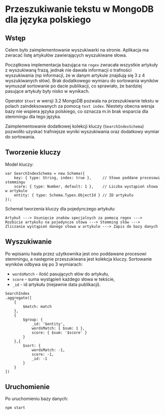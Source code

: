 # Przeszukiwanie tekstu w MongoDB dla języka polskiego

## Wstęp

Celem było zaimplementowanie wyszukiwarki na stronie. Aplikacja ma zwracać listę artykułów zawierających wyszukiwane słowa.

Początkowa implementacja bazująca na `regex` zwracała wszystkie artykuły z wyszukiwaną frazą, jednak nie dawała informacji o trafności wyszukiwania (np informacji, że w danym artykule znajdują się 3 z 4 wyszukiwanych słów). Brak dodatkowego wymiaru do sortowania wyników wymuszał sortowanie po dacie publikacji, co sprawiało, że bardziej pasujące artykuły były nisko w wynikach.

Operator `$text` w wersji 3.2 MongoDB pozwala na przeszukiwanie tekstu w polach zaindeksowanych za pomocą `text index`. Niestety obecna wersja bazy nie wspiera języka polskiego, co oznacza m.in brak wsparcia dla stemmingu dla tego języka.

Zaimplementowanie dodatkowej kolekcji kluczy (`SearchIndexSchema`) pozwoliło uzyskać trafniejsze wyniki wyszukiwania oraz dodatkowy wymiar do sortowania.

## Tworzenie kluczy

Model kluczy:

```
var SearchIndexSchema = new Schema({
    key: { type: String, index: true },     // Słowo poddane procesowi stemmingu
    score: { type: Number, default: 1 },    // Liczba wystąpień słowa w artykule 
    entity: { type: Schema.Types.ObjectId } // ID artykułu
});

```

Schemat tworzenia kluczy dla pojedynczego artykułu:

```
Artykuł ---> Usunięcie znaków specjalnych za pomocą regex ---> Rozbicie artykułu na pojedyncze słowa ---> Stemming słów ---> Zliczanie wystąpień danego słowa w artykule ---> Zapis do bazy danych

```

## Wyszukiwanie

Po wpisaniu hasła przez użytkownika jest ono poddawane procesowi stemmingu, a następnie przeszukiwana jest kolekcja kluczy. 
Sortowanie wyników odbywa się po 3 wymiarach:
* `wordsMatch` - ilość pasujących słów do artykułu,
* `score` - suma wystąpień każdego słowa w tekście,
* `_id` - id artykułu (niejawnie data publikacji).

```
SearchIndex
.aggregate([
    {
        $match: match
    },
    {
        $group: {
            _id: '$entity',
            wordsMatch: { $sum: 1 },
            score: { $sum: '$score' }
        }
    },{
        $sort: {
            wordsMatch: -1,
            score: -1,
            _id: -1
        }
    }
])
```

## Uruchomienie

Po uruchomieniu bazy danych:

```
npm start
```


